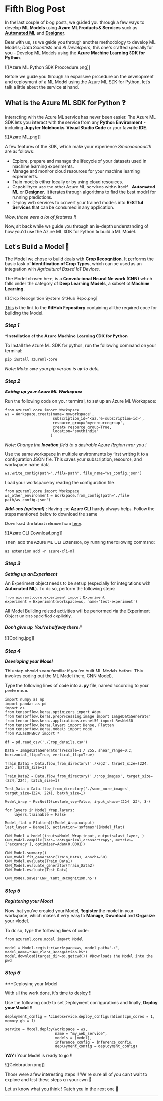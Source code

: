 # Fifth Blog Post
In the last couple of blog posts, we guided you through a few ways to develop **ML Models** using **Azure ML Products & Services** such as **[Automated ML](linktopost3)** and **[Designer](linktopost4)**.

Bear with us, as we guide you through another methodology to develop ML Models; *Data Scientists* and *AI Developers*, this one's crafted specially for you - Develop ML Models using the **Azure Machine Learning SDK for Python**.

![[Azure ML Python SDK Proccedure.png]]

Before we guide you through an expansive procedure on the development and deployment of a ML Model using the Azure ML SDK for Python, let's talk a little about the service at hand.

## What is the Azure ML SDK for Python ❓
Interacting with the Azure ML service has never been easier. The Azure ML SDK lets you interact with the service from any **Python Environment** - including **Jupyter Notebooks, Visual Studio Code** or your favorite **IDE**.

![[Azure ML.png]]

A few features of the SDK, which make your experience *Smoooooooooth* are as follows:

- Explore, prepare and manage the lifecycle of your datasets used in machine learning experiments.
- Manage and monitor cloud resources for your machine learning experiments.
- Train models either locally or by using cloud resources.
- Capability to use the other Azure ML services within itself - **Automated ML** or **Designer**. It iterates through algorithms to find the best model for running predictions.
- Deploy web services to convert your trained models into **RESTful Services** that can be consumed in any application.

*Wow, those were a lot of features ‼️* 

Now, sit back while we guide you through an in-depth understanding of how you'd use the Azure ML SDK for Python to build a ML Model.

## Let's Build a Model 🧠
The Model we chose to build deals with **Crop Recognition**. It performs the basic task of **Identification of Crop Types**, which can be used as an integration with *Agricultural Based IoT Devices*.

The Model chosen here, is a **Convolutional Neural Network (CNN)** which falls under the category of **Deep Learning Models**, a subset of **Machine Learning**.

![[Crop Recognition System GitHub Repo.png]]

[This](https://github.com/Manab784/Crop_Recognition_System) is the link to the **GitHub Repository** containing all the required code for building the Model.


### *Step 1*
***Installation of the Azure Machine Learning SDK for Python**

To Install the Azure ML SDK for python, run the following command on your terminal:

```
pip install azureml-core
```

*Note: Make sure your pip version is up-to date.*


### *Step 2*
***Setting up your Azure ML Workspace***

Run the following code on your terminal, to set up an Azure ML Workspace:

```
from azureml.core import Workspace
ws = Workspace.create(name='myworkspace',
                      subscription_id='<azure-subscription-id>',
                      resource_group='myresourcegroup',
                      create_resource_group=True,
                      location='southindia'
                     )
```

*Note: Change the **location** field to a desirable Azure Region near you !*

Use the same workspace in multiple environments by first writing it to a configuration JSON file. This saves your subscription, resource, and workspace name data.

```
ws.write_config(path="./file-path", file_name="ws_config.json")
```

Load your workspace by reading the configuration file.

```
from azureml.core import Workspace
ws_other_environment = Workspace.from_config(path="./file-path/ws_config.json")
```

***Add-ons (optional)*** : Having the **Azure CLI** handy always helps. Follow the steps mentioned below to download the same:

Download the latest release from [here](https://docs.microsoft.com/en-us/cli/azure/install-azure-cli-windows?tabs=azure-cli).

![[Azure CLI Download.png]]

Then, add the Azure ML CLI Extension, by running the following command:

```
az extension add -n azure-cli-ml
```


### *Step 3*
***Setting up an Experiment***

An Experiment object needs to be set up (especially for integrations with **Automated ML**). To do so, perform the following steps:

```
from azureml.core.experiment import Experiment
experiment = Experiment(workspace=ws, name='test-experiment')
```

All Model Building related activities will be performed via the Experiment Object unless specified explicitly.

#### *Don't give up, You're halfway there !!*

![[Coding.jpg]]

### *Step 4*
***Developing your Model***

This step should seem familiar if you've built ML Models before. This involves coding out the ML Model (here, CNN Model).

Type the following lines of code into a **.py** file, named according to your preference:

```
import numpy as np
import pandas as pd
import os
from tensorflow.keras.optimizers import Adam
from tensorflow.keras.preprocessing.image import ImageDataGenerator
from tensorflow.keras.applications.resnet50 import ResNet50
from tensorflow.keras.layers import Dense, Flatten
from tensorflow.keras.models import Mode
from PILasOPENCV import *

df = pd.read_csv('./Crop_details.csv')

Data = ImageDataGenerator(rescale=1 / 255, shear_range=0.2, horizontal_flip=True, vertical_flip=True)

Train_Data1 = Data.flow_from_directory('./kag2', target_size=(224, 224), batch_size=1)

Train_Data2 = Data.flow_from_directory('./crop_images', target_size=(224, 224), batch_size=1)

Test_Data = Data.flow_from_directory('./some_more_images', target_size=(224, 224), batch_size=1)

Model_Wrap = ResNet50(include_top=False, input_shape=(224, 224, 3))

for layers in Model_Wrap.layers:
	layers.trainable = False

Model_flat = Flatten()(Model_Wrap.output)
last_layer = Dense(5, activation='softmax')(Model_flat)

CNN_Model = Model(inputs=Model_Wrap.input, outputs=last_layer, )
CNN_Model.compile(loss='categorical_crossentropy', metrics=['accuracy'], optimizer=Adam(0.0001))

CNN_Model.summary()
CNN_Model.fit_generator(Train_Data1, epochs=50)
CNN_Model.evaluate(Train_Data1)
CNN_Model.evaluate_generator(Train_Data2)
CNN_Model.evaluate(Test_Data)

CNN_Model.save('CNN_Plant_Recognition.h5')
```


### *Step 5*
***Registering your Model***

Now that you've created your Model, **Register** the model in your workspace, which makes it very easy to **Manage, Download** and **Organize** your Model.

To do so, type the following lines of code:

```
from azureml.core.model import Model

model = Model.register(workspace=ws, model_path="./", model_name="CNN_Plant_Recognition.h5")
model.download(target_dir=os.getcwd()) #Downloads the Model into the pwd
```


### *Step 6*
***Deploying your Model

With all the work done, it's time to deploy ‼️

Use the following code to set Deployment configurations and finally, **Deploy your Model** ‼️

```
deployment_config = AciWebservice.deploy_configuration(cpu_cores = 1, memory_gb = 1) 

service = Model.deploy(workspace = ws, 
					   name = "my_web_service", 
					   models = [model], 
					   inference_config = inference_config,
					   deployment_config = deployment_config)
```

***YAY !*** Your Model is ready to go !!

![[Celebration.png]]

Those were a few interesting steps !! We're sure all of you can't wait to explore and test these steps on your own 🎊

Let us know what you think ! Catch you in the next one 🎉

---
